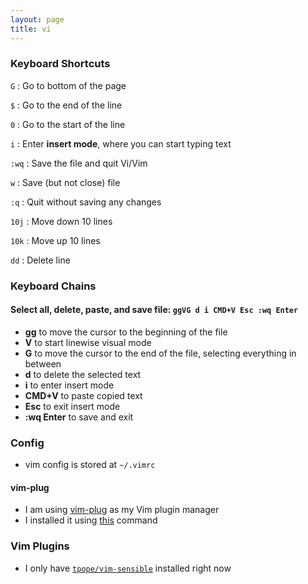 ```yaml
---
layout: page  
title: vi  
---
```


### Keyboard Shortcuts

`G` : Go to bottom of the page

`$` : Go to the end of the line

`0` : Go to the start of the line

`i` : Enter **insert mode**, where you can start typing text

`:wq` : Save the file and quit Vi/Vim

`w` : Save (but not close) file

`:q` : Quit without saving any changes

`10j` : Move down 10 lines

`10k` : Move up 10 lines

`dd` : Delete line

### Keyboard Chains

#### Select all, delete, paste, and save file: `ggVG d i CMD+V Esc :wq Enter`
- **gg** to move the cursor to the beginning of the file
- **V** to start linewise visual mode
- **G** to move the cursor to the end of the file, selecting everything in between
- **d** to delete the selected text
- **i** to enter insert mode
- **CMD+V** to paste copied text
- **Esc** to exit insert mode
- **:wq Enter** to save and exit

### Config

- vim config is stored at `~/.vimrc`

#### vim-plug
- I am using [vim-plug](https://github.com/junegunn/vim-plug?tab=readme-ov-file) as my Vim plugin manager
- I installed it using [this](https://github.com/junegunn/vim-plug/blob/d80f495fabff8446972b8695ba251ca636a047b0/README.md#unix) command

### Vim Plugins
- I only have [`tpope/vim-sensible`](https://github.com/tpope/vim-sensible) installed right now